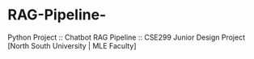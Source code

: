 # RAG-Pipeline-
Python Project :: Chatbot RAG Pipeline :: CSE299 Junior Design Project [North South University | MLE Faculty]
